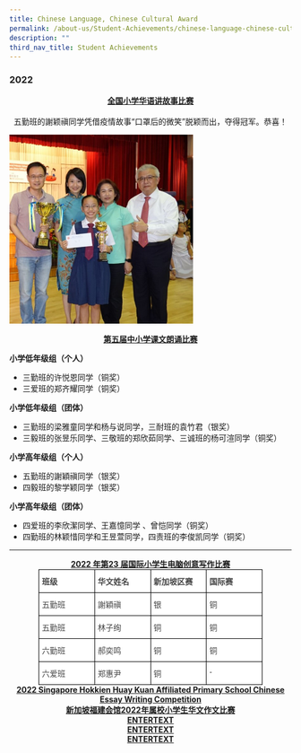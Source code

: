 ```yaml
---
title: Chinese Language, Chinese Cultural Award
permalink: /about-us/Student-Achievements/chinese-language-chinese-cultural-award/
description: ""
third_nav_title: Student Achievements
---
```

### 2022

<center><b><u>全国小学华语讲故事比赛</u></b><br><br>五勤班的謝颖禛同学凭借疫情故事“口罩后的微笑”脱颖而出，夺得冠军。恭喜！</center>

<img src="/images/cl1.jpeg" 
     style="width:65%">
		 
		 
<center><b><u>第五届中小学课文朗诵比赛</u></b></center>


**小学低年级组（个人）**
* 三勤班的许悦恩同学（铜奖）
* 三爱班的郑齐耀同学（铜奖）

**小学低年级组（团体）**
* 三勤班的梁雅童同学和杨与说同学，三耐班的袁竹君（银奖）
* 三毅班的张昱乐同学、三敬班的郑欣茹同学、三诚班的杨可渲同学（铜奖）

**小学高年级组（个人）**
* 五勤班的謝穎禛同学（银奖）
* 四毅班的黎学颖同学（银奖）

**小学高年级组（团体）**
* 四爱班的李欣潔同学、王嘉憶同学 、曾恺同学（铜奖）
* 四勤班的林颖惜同学和王昱萱同学，四责班的李俊凯同学（铜奖）

-----

<center><b><u>2022 年第23 届国际小学生电脑创意写作比赛</u></b></center>

<style type="text/css">
.tg  {border-collapse:collapse;border-spacing:0;margin:0px auto;}
.tg td{border-color:black;border-style:solid;border-width:1px;font-family:Arial, sans-serif;font-size:14px;
  overflow:hidden;padding:10px 5px;word-break:normal;}
.tg th{border-color:black;border-style:solid;border-width:1px;font-family:Arial, sans-serif;font-size:14px;
  font-weight:normal;overflow:hidden;padding:10px 5px;word-break:normal;}
.tg .tg-fwnj{background-color:#FFF;color:#454545;text-align:left;vertical-align:top}
.tg .tg-9u4g{background-color:#FFF;color:#454545;font-weight:bold;text-align:left;vertical-align:top}
</style>
<table class="tg" style="undefined;table-layout: fixed; width: 400px">
<colgroup>
<col style="width: 100px">
<col style="width: 100px">
<col style="width: 100px">
<col style="width: 100px">
</colgroup>
<tbody>
  <tr>
    <td class="tg-9u4g">班级</td>
    <td class="tg-9u4g">华文姓名</td>
    <td class="tg-9u4g">新加坡区赛</td>
    <td class="tg-9u4g">国际赛</td>
  </tr>
  <tr>
    <td class="tg-fwnj">五勤班</td>
    <td class="tg-fwnj">謝穎禛</td>
    <td class="tg-fwnj">银</td>
    <td class="tg-fwnj">铜</td>
  </tr>
  <tr>
    <td class="tg-fwnj">五勤班</td>
    <td class="tg-fwnj">林子绚</td>
    <td class="tg-fwnj">铜</td>
    <td class="tg-fwnj">铜</td>
  </tr>
  <tr>
    <td class="tg-fwnj">六勤班</td>
    <td class="tg-fwnj">郝奕鸣</td>
    <td class="tg-fwnj">铜</td>
    <td class="tg-fwnj">铜</td>
  </tr>
  <tr>
    <td class="tg-fwnj">六爱班</td>
    <td class="tg-fwnj">郑惠尹</td>
    <td class="tg-fwnj">铜</td>
    <td class="tg-fwnj">-</td>
  </tr>
</tbody>
</table>

<center><b><u>2022 Singapore Hokkien Huay Kuan Affiliated Primary School Chinese Essay Writing Competition<br>新加坡福建会馆2022年属校小学生华文作文比赛 </u></b></center>






<center><b><u>ENTERTEXT</u></b></center>








<center><b><u>ENTERTEXT</u></b></center>







<center><b><u>ENTERTEXT</u></b></center>